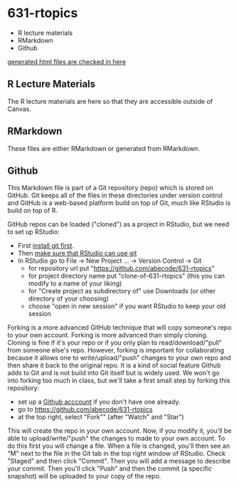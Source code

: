 # 631-rtopics

* R lecture materials
* RMarkdown
* Github

[generated html files are checked in here](https://abecode.github.io/631-rtopics/)

## R Lecture Materials

The R lecture materials are here so that they are accessible outside of Canvas.

## RMarkdown

These files are either RMarkdown or generated from RMarkdown.

## Github

This Markdown file is part of a Git repository (repo) which is stored on GitHub.  Git keeps all of the files in these directories under version control and GitHub is a web-based platform build on top of Git, much like RStudio is build on top of R.  

GitHub repos can be loaded ("cloned") as a project in RStudio, but we need to set up RStudio:

* First [install git first](https://cfss.uchicago.edu/setup/git/).
* Then [make sure that RStudio can use git](https://cfss.uchicago.edu/setup/git-with-rstudio/)
* In RStudio go to File -> New Project ... -> Version Control -> Git
  * for repository url put "https://github.com/abecode/631-rtopics"
  * for project directory name put "clone-of-631-rtopics" (this you
    can modify to a name of your liking)
  * for "Create project as subdirectory of" use Downloads (or other
    directory of your choosing)
  * choose "open in new session" if you want RStudio to keep your old
    session

Forking is a more advanced GitHub technique that will copy someone's repo to your own account. Forking is more advanced than simply cloning. Cloning is fine if it's your repo or if you only plan to read/download/"pull" from someone else's repo.  However, forking is important for collaborating because it allows one to write/upload/"push" changes to your own repo and then share it back to the original repo. It is a kind of social feature Github adds to Git and is not build into Git itself but is widely used. We won't go into forking too much in class, but we'll take a first small step by forking this repository:

* set up a [Github acccount](https://github.com) if you don't have one already.
* go to https://github.com/abecode/631-rtopics
* at the top right, select "Fork"" (after "Watch" and "Star")

This will create the repo in your own account. Now, if you modify it, you'll be able to upload/write/"push" the changes to made to your own account. To do this first you will change a file.  When a file is changed, you'll then see an "M" next to the file in the Git tab in the top right window of RStudio.  Check "Staged" and then click "Commit".  Then you will add a message to describe your commit.  Then you'll click "Push" and then the commit (a specific snapshot) will be uploaded to your copy of the repo. 
